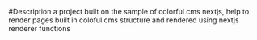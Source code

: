 #Description
a project built on the sample of colorful cms nextjs, help to render pages built in coloful cms structure and rendered using nextjs renderer functions
